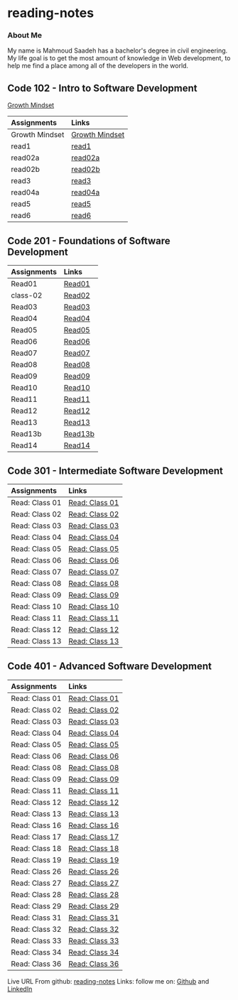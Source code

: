 # reading-notes

### About Me

My name is Mahmoud Saadeh has a bachelor's degree in civil engineering.
My life goal is to get the most amount of knowledge in Web development, to help me find a place among all of the developers in the world.

## Code 102 - Intro to Software Development

[Growth Mindset](102/Growth-Mindset.md)

| Assignments    | Links                                   |
| :------------- | :-------------------------------------- |
| Growth Mindset | [Growth Mindset](102/Growth-Mindset.md) |
| read1          | [read1](102/read1.md)                   |
| read02a        | [read02a](102/read02a.md)               |
| read02b        | [read02b](102/read02b.md)               |
| read3          | [read3](102/read3.md)                   |
| read04a        | [read04a](102/read04a.md)               |
| read5          | [read5](102/read5.md)                   |
| read6          | [read6](102/read6.md)                   |

## Code 201 - Foundations of Software Development

| Assignments | Links                     |
| :---------- | :------------------------ |
| Read01      | [Read01](201/Read01.md)   |
| class-02    | [Read02](201/class-02.md) |
| Read03      | [Read03](201/Read03.md)   |
| Read04      | [Read04](201/Read04.md)   |
| Read05      | [Read05](201/Read05.md)   |
| Read06      | [Read06](201/Read06.md)   |
| Read07      | [Read07](201/Read07.md)   |
| Read08      | [Read08](201/Read08.md)   |
| Read09      | [Read09](201/Read09.md)   |
| Read10      | [Read10](201/Read10.md)   |
| Read11      | [Read11](201/Read11.md)   |
| Read12      | [Read12](201/Read12.md)   |
| Read13      | [Read13](201/Read13.md)   |
| Read13b     | [Read13b](201/Read13b.md) |
| Read14      | [Read14](201/Read14.md)   |

## Code 301 - Intermediate Software Development

| Assignments    | Links                                |
| :------------- | :----------------------------------- |
| Read: Class 01 | [Read: Class 01](301/ReadClass01.md) |
| Read: Class 02 | [Read: Class 02](301/ReadClass02.md) |
| Read: Class 03 | [Read: Class 03](301/ReadClass03.md) |
| Read: Class 04 | [Read: Class 04](301/ReadClass04.md) |
| Read: Class 05 | [Read: Class 05](301/ReadClass05.md) |
| Read: Class 06 | [Read: Class 06](301/ReadClass06.md) |
| Read: Class 07 | [Read: Class 07](301/ReadClass07.md) |
| Read: Class 08 | [Read: Class 08](301/ReadClass08.md) |
| Read: Class 09 | [Read: Class 09](301/ReadClass09.md) |
| Read: Class 10 | [Read: Class 10](301/ReadClass10.md) |
| Read: Class 11 | [Read: Class 11](301/ReadClass11.md) |
| Read: Class 12 | [Read: Class 12](301/ReadClass12.md) |
| Read: Class 13 | [Read: Class 13](301/ReadClass13.md) |

## Code 401 - Advanced Software Development

| Assignments    | Links                                |
| :------------- | :----------------------------------- |
| Read: Class 01 | [Read: Class 01](401/ReadClass01.md) |
| Read: Class 02 | [Read: Class 02](401/ReadClass02.md) |
| Read: Class 03 | [Read: Class 03](401/ReadClass03.md) |
| Read: Class 04 | [Read: Class 04](401/ReadClass04.md) |
| Read: Class 05 | [Read: Class 05](401/ReadClass05.md) |
| Read: Class 06 | [Read: Class 06](401/ReadClass06.md) |
| Read: Class 08 | [Read: Class 08](401/ReadClass08.md) |
| Read: Class 09 | [Read: Class 09](401/ReadClass09.md) |
| Read: Class 11 | [Read: Class 11](401/ReadClass11.md) |
| Read: Class 12 | [Read: Class 12](401/ReadClass12.md) |
| Read: Class 13 | [Read: Class 13](401/ReadClass13.md) |
| Read: Class 16 | [Read: Class 16](401/ReadClass16.md) |
| Read: Class 17 | [Read: Class 17](401/ReadClass17.md) |
| Read: Class 18 | [Read: Class 18](401/ReadClass18.md) |
| Read: Class 19 | [Read: Class 19](401/ReadClass19.md) |
| Read: Class 26 | [Read: Class 26](401/ReadClass26.md) |
| Read: Class 27 | [Read: Class 27](401/ReadClass27.md) |
| Read: Class 28 | [Read: Class 28](401/ReadClass28.md) |
| Read: Class 29 | [Read: Class 29](401/ReadClass29.md) |
| Read: Class 31 | [Read: Class 31](401/ReadClass31.md) |
| Read: Class 32 | [Read: Class 32](401/ReadClass32.md) |
| Read: Class 33 | [Read: Class 33](401/ReadClass33.md) |
| Read: Class 34 | [Read: Class 34](401/ReadClass34.md) |
| Read: Class 36 | [Read: Class 36](401/ReadClass36.md) |

Live URL From github: [reading-notes](https://mahmoud-saadeh.github.io/reading-notes/)
Links: follow me on: [Github](https://github.com/Mahmoud-Saadeh) and [LinkedIn](https://www.linkedin.com/in/mahmoud-saadeh/)
